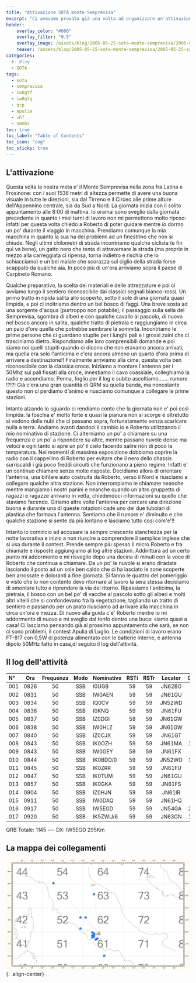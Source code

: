 ```yaml
---
title: "Attivazione SOTA monte Semprevisa"
excerpt: "Ci avevamo provato già una volta ad organizzare un'attivazione sul Semprevisa, ma solo al secondo tentivo ci siamo riusciti. Scritto da Andrea"
header: 
    overlay_color: "#000"
    overlay_filter: "0.5"
    overlay_image: /assets/blog/2005-05-25-sota-monte-semprevisa/2005-05-25-sota-monte-semprevisa-teaser.jpg
    teaser: /assets/blog/2005-05-25-sota-monte-semprevisa/2005-05-25-sota-monte-semprevisa-teaser.jpg
categories:
  #- Blog
  - SOTA
tags:
  - sota
  - semprevisa
  - iw0gtf
  - iw0gtg
  - qrp
  - apulia
  - vhf
  - 50mhz
toc: true
toc_label: "Table of Contents"
toc_icon: "cog"
toc_sticky: true
---
```


## L'attivazione

Questa volta la nostra meta e' il Monte Semprevisa nella zona fra Latina e Frosinone: con i suoi 1536 metri di altezza permette di avere una buona visuale in tutte le direzioni, sia dal Tirreno e il Circeo alle prime alture dell'Appennino centrale, sia da Sud a Nord. La giornata inizia con il solito appuntamento alle 8:00 di mattina. Io oramai sono sveglio dalla giornata precedente in quanto i miei turni di lavoro non mi permettono molto riposo: infatti per questa volta chiedo a Roberto di poter guidare mentre io dormo un po' durante il viaggio in macchina. Prendiamo comunque la mia macchina in quanto la sua ha dei problemi ad un finestrino che non si chiude. Negli ultimi chilometri di strada incontriamo qualche ciclista (e fin quì va bene), un gatto nero che tenta di attraversare la strada (ma proprio in mezzo alla carreggiata ci ripensa, torna indietro e rischia che lo schiacciamo) e un bel maiale che scorazza sul ciglio della strada forse scappato da qualche aia. In poco più di un'ora arriviamo sopra il paese di Carpineto Romano.

Qualche preparativo, la scelta dei materiali e delle attrezzature e poi ci avviamo lungo il sentiero riconoscibile dai classici segnali bianco-rossi. Un primo tratto in ripida salita allo scoperto, sotto il sole di una giornata quasi limpida, e poi ci inoltriamo dentro un bel bosco di faggi. Una breve sosta ad una sorgente d'acqua (purtroppo non potabile), il passaggio sulla sella del Semprevisa, sgombra di alberi e con qualche cavallo al pascolo, di nuovo nel bosco ancora in salita, qualche tratto di pietraia e raggiungiamo in circa un paio d'ore quella che potrebbe sembrare la sommità. Incontriamo le prime persone che ci guardano stupite per i lunghi pali e i grossi zaini che ci trasciniamo dietro. Rispondiamo alle loro comprensibili domande e poi siamo noi quelli stupiti quando ci dicono che non eravamo ancora arrivati, ma quella era solo l'anticima e c'era ancora almeno un quarto d'ora prima di arrivare a destinazione!! Finalmente arriviamo alla cima, questa volta ben riconoscibile con la classica croce. Iniziamo a montare l'antenna per i 50Mhz sui pali fissati alla croce, innestiamo il cavo coassiale, colleghiamo la radio e accendiamo. Penna, foglio per il log e subito ascoltiamo....... rumore !?!?! Già c'era una gran quantità di QRM su quella banda, ma nonostante questo non ci perdiamo d'animo e riusciamo comunque a collegare le prime stazioni.

Intanto alzando lo sguardo ci rendiamo conto che la giornata non e' poi così limpida: la foschia e' molto forte e quasi la pianura non si scorge e oltretutto si vedono delle nubi che ci passano sopra, fortunatamente senza scaricare nulla a terra. Andiamo avanti dandoci il cambio io e Roberto utilizzando il mio nominativo di stazione. Ci alterniamo un po' a chiamare su una frequenza e un po' a rispondere su altre, mentre passano nuvole dense ma veloci e ogni tanto si apre un po' il cielo facendo salire non di poco la temperatura. Nei momenti di massima esposizione dobbiamo coprire la radio con il cappellino di Roberto per evitare che il nero dello chassis surriscaldi i già poco freddi circuiti che funzionano a pieno regime. Infatti e' un continuo chiamare senza molte risposte. Decidiamo allora di orientare l'antenna, una bifilare auto costruita da Roberto, verso il Nord e riusciamo a collegare qualche altra stazione. Non interrompiamo le chiamate neanche mentre mangiamo i nostri panini e neanche quando un'altro gruppetto di ragazzi e ragazze arrivano in vetta, chiedendoci informazioni su quello che stavamo facendo. Giriamo altre volte l'antenna per cercare una direzione buona e durante una di queste rotazioni cade uno dei due tubolari di plastica che formava l'antenna. Sentiamo che il rumore e' diminuito e che qualche stazione si sente da più lontano e lasciamo tutto così com'e'!!

Intanto io comincio ad accusare la sempre crescente stanchezza per la notte lavorativa e inizio a non riuscire a comprendere il semplice inglese che si usa durante il contest. Prende sempre più spesso il micro Roberto e fra chiamate e risposte aggiungiamo al log altre stazioni. Addirittura ad un certo punto mi addormento e mi risveglio dopo una decina di minuti con la voce di Roberto che continua a chiamare. Da un po' le nuvole si erano diradate lasciando il posto ad un sole ben caldo che ci ha lasciato le zone scoperte ben arrossate e doloranti a fine giornata. Si fanno le quattro del pomeriggio e visto che io non contento devo ritornare al lavoro la sera stessa decidiamo di smontare tutto e riprendere la via del ritorno. Ripassiamo l'anticima, la pietraia, il bosco con un bel po' di vacche al pascolo sotto gli alberi e molti altri vitelli che si confondevano fra la vegetazione, tagliando un tratto di sentiero e passando per un prato riusciamo ad arrivare alla macchina in circa un'ora e mezza. Di nuovo alla guida c'e' Roberto mentre io mi addormento di nuovo e mi sveglio dal tonfo dentro una buca: siamo quasi a casa! Ci lasciamo pensando già al prossimo appuntamento che sarà, se non ci sono problemi, il contest Apulia di Luglio.
Le condizioni di lavoro erano FT-817 con 0,5W di potenza alimentato con le batterie interne, e antenna dipolo 50MHz fatto in casa,di seguito il log dell'attività.

## Il log dell'attività

|N°|Ora|Frequenza|Modo|Nominativo|RSTi|RSTr|Locator|QRB|
|:---|:---:|:---:|:---:|:---|:---:|:---:|:---:|---:|
|001|0826|50|SSB|I0UGB|59|59|JN62BO|92|
|002|0831|50|SSB|IW0AEN|59|59|JN61GU|23|
|003|0834|50|SSB|IQ0CV|59|59|JN52WD|79|
|004|0836|50|SSB|I0KNQ|59|59|JN61FU|29|
|005|0837|50|SSB|IZ0DGI|59|59|JN61GW|21|
|006|0838|50|SSB|IW0HLZ|59|59|JN61GW|21|
|007|0840|50|SSB|IZ0CJX|59|59|JN61GT|25|
|008|0843|50|SSB|IK0OZH|59|59|JN61MA|104|
|009|0843|50|SSB|IW0GEY|59|59|JN61FX|28|
|010|0844|50|SSB|IK0BDO/0|59|59|JN52WO|106|
|011|0845|50|SSB|IK0ZRR|59|59|JN61FU|29|
|012|0847|50|SSB|IK0TUM|59|59|JN61GU|23|
|013|0857|50|SSB|IK0GKA|59|59|JN61FS|33|
|014|0904|50|SSB|IZ0HJN|59|59|JN61IR|24|
|015|0911|50|SSB|IW0DAQ|59|59|JN61HQ|31|
|016|0917|50|SSB|IW5EGD|59|59|JN54GA|295|
|017|0920|50|SSB|IK5ZWU/6|59|59|JN63GN|182|

QRB Totale: 1145 --- DX: IW5EGD 295Km

## La mappa dei collegamenti

![La mappa dei collegamenti](/assets/blog/2005-05-25-sota-monte-semprevisa/2005-05-25-sota-monte-semprevisa-mappa.jpg){: .align-center}
